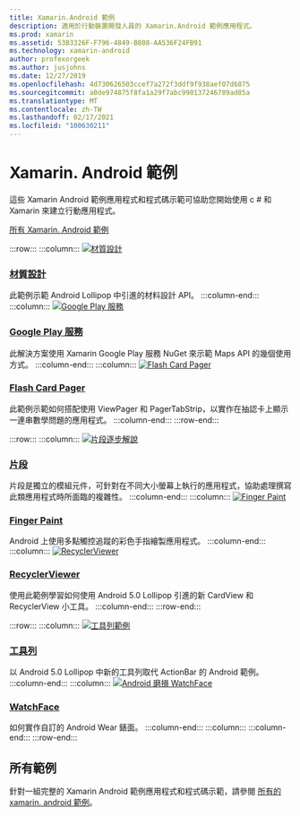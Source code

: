 ```yaml
---
title: Xamarin.Android 範例
description: 適用於行動裝置開發人員的 Xamarin.Android 範例應用程式。
ms.prod: xamarin
ms.assetid: 53B3326F-F796-4849-B808-AA536F24FB91
ms.technology: xamarin-android
author: profexorgeek
ms.author: jusjohns
ms.date: 12/27/2019
ms.openlocfilehash: 4d730626503ccef7a272f3ddf9f938aef07d6875
ms.sourcegitcommit: a0de974875f8fa1a29f7abc990137246789ad85a
ms.translationtype: MT
ms.contentlocale: zh-TW
ms.lasthandoff: 02/17/2021
ms.locfileid: "100630211"
---
```

# <a name="xamarinandroid-samples"></a>Xamarin. Android 範例

這些 Xamarin Android 範例應用程式和程式碼示範可協助您開始使用 c # 和 Xamarin 來建立行動應用程式。

[所有 Xamarin. Android 範例](/samples/browse/?products=xamarin&term=Xamarin.Android)

:::row:::
    :::column:::
[![材質設計](images/material-design.png)](/samples/xamarin/monodroid-samples/android50-googleio2014master/)

### <a name="material-design"></a>[材質設計](/samples/xamarin/monodroid-samples/android50-googleio2014master/)

此範例示範 Android Lollipop 中引進的材料設計 API。
  :::column-end:::
    :::column:::
[![Google Play 服務](images/gps.png)](/samples/xamarin/monodroid-samples/googleplayservices/)

### <a name="google-play-services"></a>[Google Play 服務](/samples/xamarin/monodroid-samples/googleplayservices/)

此解決方案使用 Xamarin Google Play 服務 NuGet 來示範 Maps API 的幾個使用方式。
  :::column-end:::
    :::column:::
[![Flash Card Pager](images/flash.png)](/samples/xamarin/monodroid-samples/userinterface-flashcardpager/)

### <a name="flash-card-pager"></a>[Flash Card Pager](/samples/xamarin/monodroid-samples/userinterface-flashcardpager/)

此範例示範如何搭配使用 ViewPager 和 PagerTabStrip，以實作在抽認卡上顯示一連串數學問題的應用程式。
  :::column-end:::
:::row-end:::

:::row:::
    :::column:::
[![片段逐步解說](images/fragments.png)](/samples/xamarin/monodroid-samples/fragmentswalkthrough/)

### <a name="fragments"></a>[片段](/samples/xamarin/monodroid-samples/fragmentswalkthrough/)

片段是獨立的模組元件，可針對在不同大小螢幕上執行的應用程式，協助處理撰寫此類應用程式時所面臨的複雜性。
    :::column-end:::
    :::column:::
[![Finger Paint](images/fingerpaint.png)](/samples/xamarin/monodroid-samples/applicationfundamentals-fingerpaint/)

### <a name="finger-paint"></a>[Finger Paint](/samples/xamarin/monodroid-samples/applicationfundamentals-fingerpaint/)

Android 上使用多點觸控追蹤的彩色手指繪製應用程式。
    :::column-end:::
    :::column:::
[![RecyclerViewer](images/recycler.png)](/samples/xamarin/monodroid-samples/android50-recyclerviewer/)

### <a name="recyclerviewer"></a>[RecyclerViewer](/samples/xamarin/monodroid-samples/android50-recyclerviewer/)

使用此範例學習如何使用 Android 5.0 Lollipop 引進的新 CardView 和 RecyclerView 小工具。
    :::column-end:::
:::row-end:::

:::row:::
    :::column:::
[![工具列範例](images/toolbar.png)](/samples/xamarin/monodroid-samples/android50-toolbar/)

### <a name="toolbar"></a>[工具列](/samples/xamarin/monodroid-samples/android50-toolbar/)

以 Android 5.0 Lollipop 中新的工具列取代 ActionBar 的 Android 範例。
    :::column-end:::
    :::column:::
[![Android 磨損 WatchFace](images/watchface.png)](/samples/xamarin/monodroid-samples/wear-watchface/)

### <a name="watchface"></a>[WatchFace](/samples/xamarin/monodroid-samples/wear-watchface/)

如何實作自訂的 Android Wear 錶面。
    :::column-end:::
    :::column:::
    :::column-end:::
:::row-end:::

## <a name="all-samples"></a>所有範例

針對一組完整的 Xamarin Android 範例應用程式和程式碼示範，請參閱 [所有的 xamarin. android 範例](/samples/browse/?products=xamarin&term=Xamarin.Android)。
